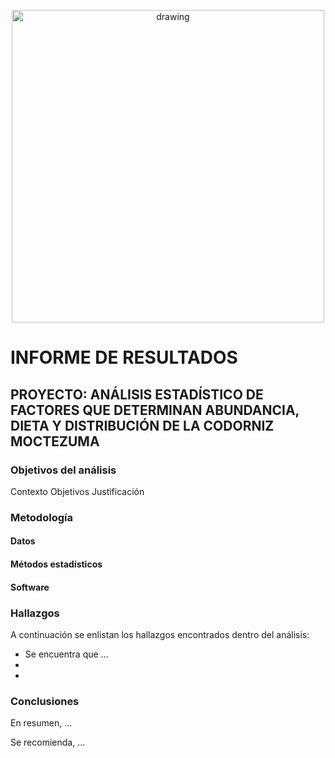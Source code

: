 <p align="center">
  <img src="https://github.com/ProyectosMCD/Dieta_Codornices/assets/5826577/fd3ad789-7ef0-422c-879b-5549b413aff2" alt="drawing" width="500"/>
</p>

# INFORME DE RESULTADOS 
## PROYECTO: ANÁLISIS ESTADÍSTICO DE FACTORES QUE DETERMINAN ABUNDANCIA, DIETA Y DISTRIBUCIÓN DE LA CODORNIZ MOCTEZUMA



### Objetivos del análisis
Contexto
Objetivos
Justificación

### Metodología
#### Datos



#### Métodos estadísticos


#### Software


### Hallazgos

A continuación se enlistan los hallazgos encontrados dentro del análisis:

- Se encuentra que ...
-
-



### Conclusiones

En resumen, ...

Se recomienda, ...

